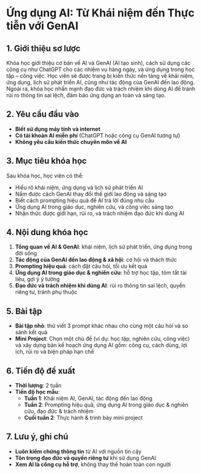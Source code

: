 # Ứng dụng AI: Từ Khái niệm đến Thực tiễn với GenAI

## 1. Giới thiệu sơ lược

Khóa học giới thiệu cơ bản về AI và GenAI (AI tạo sinh), cách sử dụng các công cụ như ChatGPT cho các nhiệm vụ hàng ngày, và ứng dụng trong học tập – công việc. Học viên sẽ được trang bị kiến thức nền tảng về khái niệm, ứng dụng, lịch sử phát triển AI, cũng như tác động của GenAI đến lao động. Ngoài ra, khóa học nhấn mạnh đạo đức và trách nhiệm khi dùng AI để tránh rủi ro thông tin sai lệch, đảm bảo ứng dụng an toàn và sáng tạo.

## 2. Yêu cầu đầu vào

- **Biết sử dụng máy tính và internet**
- **Có tài khoản AI miễn phí** (ChatGPT hoặc công cụ GenAI tương tự)
- **Không yêu cầu kiến thức chuyên môn về AI**

## 3. Mục tiêu khóa học

Sau khóa học, học viên có thể:
- Hiểu rõ khái niệm, ứng dụng và lịch sử phát triển AI
- Nắm được cách GenAI thay đổi thế giới lao động và sáng tạo
- Biết cách prompting hiệu quả để AI trả lời đúng nhu cầu
- Ứng dụng AI trong giáo dục, nghiên cứu, và công việc sáng tạo
- Nhận thức được giới hạn, rủi ro, và trách nhiệm đạo đức khi dùng AI

## 4. Nội dung khóa học

1. **Tổng quan về AI & GenAI**: khái niệm, lịch sử phát triển, ứng dụng trong đời sống
2. **Tác động của GenAI đến lao động & xã hội**: cơ hội và thách thức
3. **Prompting hiệu quả**: cách đặt câu hỏi, tối ưu kết quả
4. **Ứng dụng AI trong giáo dục & nghiên cứu**: hỗ trợ học tập, tóm tắt tài liệu, gợi ý ý tưởng
5. **Đạo đức và trách nhiệm khi dùng AI**: rủi ro thông tin sai lệch, quyền riêng tư, tránh phụ thuộc

## 5. Bài tập

- **Bài tập nhỏ**: thử viết 3 prompt khác nhau cho cùng một câu hỏi và so sánh kết quả
- **Mini Project**: Chọn một chủ đề (ví dụ: học tập, nghiên cứu, công việc) và xây dựng bản kế hoạch ứng dụng AI gồm: công cụ, cách dùng, lợi ích, rủi ro và biện pháp hạn chế

## 6. Tiến độ đề xuất

- **Thời lượng**: 2 tuần
- **Tiến độ học mẫu**:
  - **Tuần 1**: Khái niệm AI, GenAI, tác động đến lao động
  - **Tuần 2**: Prompting hiệu quả, ứng dụng AI trong giáo dục & nghiên cứu, đạo đức & trách nhiệm
  - **Cuối tuần 2**: Thực hành & trình bày mini project

## 7. Lưu ý, ghi chú

- **Luôn kiểm chứng thông tin** từ AI với nguồn tin cậy
- **Tôn trọng đạo đức và quyền riêng tư** khi sử dụng GenAI
- **Xem AI là công cụ hỗ trợ**, không thay thế hoàn toàn con người
